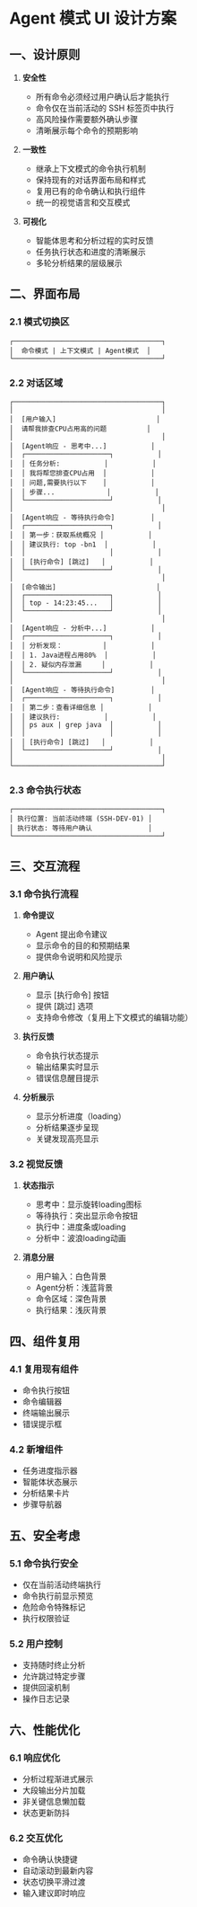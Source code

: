 # Agent 模式 UI 设计方案

## 一、设计原则

1. **安全性**
   - 所有命令必须经过用户确认后才能执行
   - 命令仅在当前活动的 SSH 标签页中执行
   - 高风险操作需要额外确认步骤
   - 清晰展示每个命令的预期影响

2. **一致性**
   - 继承上下文模式的命令执行机制
   - 保持现有的对话界面布局和样式
   - 复用已有的命令确认和执行组件
   - 统一的视觉语言和交互模式

3. **可视化**
   - 智能体思考和分析过程的实时反馈
   - 任务执行状态和进度的清晰展示
   - 多轮分析结果的层级展示

## 二、界面布局

### 2.1 模式切换区
```
┌─────────────────────────────────────┐
│  命令模式 | 上下文模式 | Agent模式  │
└─────────────────────────────────────┘
```

### 2.2 对话区域
```
┌─────────────────────────────────────┐
│                                     │
│  [用户输入]                         │
│  请帮我排查CPU占用高的问题          │
│                                     │
│  [Agent响应 - 思考中...]           │
│  ┌─────────────────────┐           │
│  │ 任务分析:           │           │
│  │ 我将帮您排查CPU占用  │           │
│  │ 问题,需要执行以下    │           │
│  │ 步骤...             │           │
│  └─────────────────────┘           │
│                                     │
│  [Agent响应 - 等待执行命令]         │
│  ┌─────────────────────┐           │
│  │ 第一步：获取系统概况 │           │
│  │ 建议执行: top -bn1  │           │
│  │                     │           │
│  │ [执行命令] [跳过]   │           │
│  └─────────────────────┘           │
│                                     │
│  [命令输出]                         │
│  ┌─────────────────────┐           │
│  │ top - 14:23:45...   │           │
│  └─────────────────────┘           │
│                                     │
│  [Agent响应 - 分析中...]           │
│  ┌─────────────────────┐           │
│  │ 分析发现：          │           │
│  │ 1. Java进程占用80%  │           │
│  │ 2. 疑似内存泄漏     │           │
│  └─────────────────────┘           │
│                                     │
│  [Agent响应 - 等待执行命令]         │
│  ┌─────────────────────┐           │
│  │ 第二步：查看详细信息 │           │
│  │ 建议执行:           │           │
│  │ ps aux | grep java  │           │
│  │                     │           │
│  │ [执行命令] [跳过]   │           │
│  └─────────────────────┘           │
│                                     │
└─────────────────────────────────────┘
```

### 2.3 命令执行状态
```
┌─────────────────────────────────────┐
│ 执行位置: 当前活动终端 (SSH-DEV-01) │
│ 执行状态: 等待用户确认              │
└─────────────────────────────────────┘
```

## 三、交互流程

### 3.1 命令执行流程
1. **命令提议**
   - Agent 提出命令建议
   - 显示命令的目的和预期结果
   - 提供命令说明和风险提示

2. **用户确认**
   - 显示 [执行命令] 按钮
   - 提供 [跳过] 选项
   - 支持命令修改（复用上下文模式的编辑功能）

3. **执行反馈**
   - 命令执行状态提示
   - 输出结果实时显示
   - 错误信息醒目提示

4. **分析展示**
   - 显示分析进度（loading）
   - 分析结果逐步呈现
   - 关键发现高亮显示

### 3.2 视觉反馈
1. **状态指示**
   - 思考中：显示旋转loading图标
   - 等待执行：突出显示命令按钮
   - 执行中：进度条或loading
   - 分析中：波浪loading动画

2. **消息分层**
   - 用户输入：白色背景
   - Agent分析：浅蓝背景
   - 命令区域：深色背景
   - 执行结果：浅灰背景

## 四、组件复用

### 4.1 复用现有组件
- 命令执行按钮
- 命令编辑器
- 终端输出展示
- 错误提示框

### 4.2 新增组件
- 任务进度指示器
- 智能体状态展示
- 分析结果卡片
- 步骤导航器

## 五、安全考虑

### 5.1 命令执行安全
- 仅在当前活动终端执行
- 命令执行前显示预览
- 危险命令特殊标记
- 执行权限验证

### 5.2 用户控制
- 支持随时终止分析
- 允许跳过特定步骤
- 提供回滚机制
- 操作日志记录

## 六、性能优化

### 6.1 响应优化
- 分析过程渐进式展示
- 大段输出分片加载
- 非关键信息懒加载
- 状态更新防抖

### 6.2 交互优化
- 命令确认快捷键
- 自动滚动到最新内容
- 状态切换平滑过渡
- 输入建议即时响应 